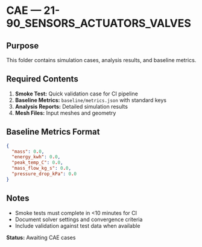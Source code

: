 # CAE — 21-90_SENSORS_ACTUATORS_VALVES

## Purpose
This folder contains simulation cases, analysis results, and baseline metrics.

## Required Contents
1. **Smoke Test:** Quick validation case for CI pipeline
2. **Baseline Metrics:** `baseline/metrics.json` with standard keys
3. **Analysis Reports:** Detailed simulation results
4. **Mesh Files:** Input meshes and geometry

## Baseline Metrics Format
```json
{
  "mass": 0.0,
  "energy_kwh": 0.0,
  "peak_temp_C": 0.0,
  "mass_flow_kg_s": 0.0,
  "pressure_drop_kPa": 0.0
}
```

## Notes
- Smoke tests must complete in <10 minutes for CI
- Document solver settings and convergence criteria
- Include validation against test data when available

**Status:** Awaiting CAE cases

